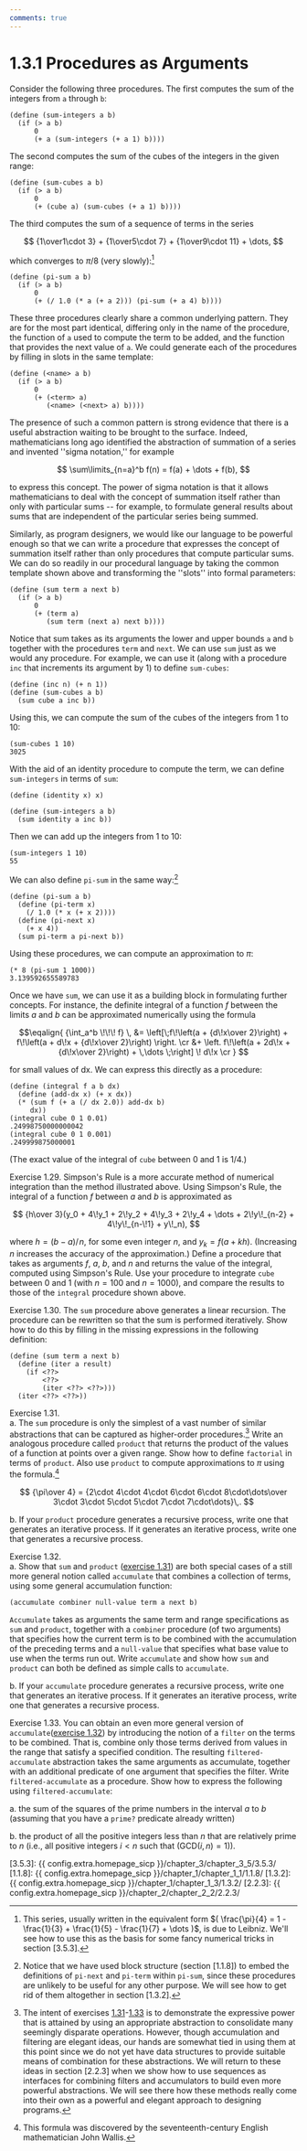 ```yaml
---
comments: true
---
```


# 1.3.1  Procedures as Arguments

Consider the following three procedures. The first computes the sum of the integers from `a` through `b`:

```
(define (sum-integers a b)
  (if (> a b)
      0
      (+ a (sum-integers (+ a 1) b))))
```

The second computes the sum of the cubes of the integers in the given range:

```
(define (sum-cubes a b)
  (if (> a b)
      0
      (+ (cube a) (sum-cubes (+ a 1) b))))
```

The third computes the sum of a sequence of terms in the series

$$ {1\over1\cdot 3} +  {1\over5\cdot 7} + {1\over9\cdot 11} + \dots, $$

which converges to ${\pi \big/ 8}$ (very slowly):[^1]

```
(define (pi-sum a b)
  (if (> a b)
      0
      (+ (/ 1.0 (* a (+ a 2))) (pi-sum (+ a 4) b))))
```

These three procedures clearly share a common underlying pattern. They are for the most part identical, differing only in the name of the procedure, the function of `a` used to compute the term to be added, and the function that provides the next value of `a`. We could generate each of the procedures by filling in slots in the same template:

```
(define (<name> a b)
  (if (> a b)
      0
      (+ (<term> a)
         (<name> (<next> a) b))))
```

The presence of such a common pattern is strong evidence that there is a useful abstraction waiting to be brought to the surface. Indeed, mathematicians long ago identified the abstraction of summation of a series and invented ''sigma notation,'' for example

$$ \sum\limits_{n=a}^b f(n) = f(a) + \dots + f(b), $$

to express this concept. The power of sigma notation is that it allows mathematicians to deal with the concept of summation itself rather than only with particular sums -- for example, to formulate general results about sums that are independent of the particular series being summed.

Similarly, as program designers, we would like our language to be powerful enough so that we can write a procedure that expresses the concept of summation itself rather than only procedures that compute particular sums. We can do so readily in our procedural language by taking the common template shown above and transforming the ''slots'' into formal parameters:

```
(define (sum term a next b)
  (if (> a b)
      0
      (+ (term a)
         (sum term (next a) next b))))
```

Notice that sum takes as its arguments the lower and upper bounds `a` and `b` together with the procedures `term` and `next`. We can use `sum` just as we would any procedure. For example, we can use it (along with a procedure `inc` that increments its argument by 1) to define `sum-cubes`:

```
(define (inc n) (+ n 1))
(define (sum-cubes a b)
  (sum cube a inc b))
```

Using this, we can compute the sum of the cubes of the integers from 1 to 10:

```
(sum-cubes 1 10)
3025
```

With the aid of an identity procedure to compute the term, we can define `sum-integers` in terms of `sum`:

```
(define (identity x) x)

(define (sum-integers a b)
  (sum identity a inc b))
```

Then we can add up the integers from 1 to 10:

```
(sum-integers 1 10)
55
```

We can also define `pi-sum` in the same way:[^2]

```
(define (pi-sum a b)
  (define (pi-term x)
    (/ 1.0 (* x (+ x 2))))
  (define (pi-next x)
    (+ x 4))
  (sum pi-term a pi-next b))
```

Using these procedures, we can compute an approximation to ${\pi}$:

```
(* 8 (pi-sum 1 1000))
3.139592655589783
```

Once we have `sum`, we can use it as a building block in formulating further concepts. For instance, the definite integral of a function ${f}$ between the limits ${a}$ and ${b}$ can be approximated numerically using the formula

$$\eqalign{ 
  {\int_a^b \!\!\! f} \, &= \left[\;f\!\left(a + {d\!x\over 2}\right) 
                  + f\!\left(a + d\!x + {d\!x\over 2}\right) \right. \cr
                 &+ \left. f\!\left(a + 2d\!x + {d\!x\over 2}\right) 
                  + \,\dots \;\right] \! d\!x \cr } $$

for small values of dx. We can express this directly as a procedure:

```
(define (integral f a b dx)
  (define (add-dx x) (+ x dx))
  (* (sum f (+ a (/ dx 2.0)) add-dx b)
     dx))
(integral cube 0 1 0.01)
.24998750000000042
(integral cube 0 1 0.001)
.249999875000001
```

(The exact value of the integral of `cube` between 0 and 1 is 1/4.)

Exercise 1.29.  Simpson's Rule is a more accurate method of numerical integration than the method illustrated above. Using Simpson's Rule, the integral of a function ${f}$ between ${a}$ and ${b}$ is approximated as

$$ {h\over 3}(y_0 + 4\!y_1 + 2\!y_2 + 4\!y_3 + 2\!y_4 + \dots + 2\!y\!_{n-2} + 4\!y\!_{n-\!1} + y\!_n), $$

where ${h = (b - a) \big/\!n}$, for some even integer ${n}$, and ${y_k = f(a + kh)}$. (Increasing ${n}$ increases the accuracy of the approximation.) Define a procedure that takes as arguments ${f}$, ${a}$, ${b}$, and ${n}$ and returns the value of the integral, computed using Simpson's Rule. Use your procedure to integrate `cube` between 0 and 1 (with ${n = 100}$ and ${n = 1000}$), and compare the results to those of the `integral` procedure shown above.

Exercise 1.30.  The `sum` procedure above generates a linear recursion. The procedure can be rewritten so that the sum is performed iteratively. Show how to do this by filling in the missing expressions in the following definition:

```
(define (sum term a next b)
  (define (iter a result)
    (if <??>
        <??>
        (iter <??> <??>)))
  (iter <??> <??>))
```
<div id="Exercise1.31" markdown>

Exercise 1.31.  
a.  The `sum` procedure is only the simplest of a vast number of similar abstractions that can be captured as higher-order procedures.[^3] Write an analogous procedure called `product` that returns the product of the values of a function at points over a given range. Show how to define `factorial` in terms of `product`. Also use `product` to compute approximations to ${\pi}$ using the formula.[^4]

$$ {\pi\over 4} = {2\cdot 4\cdot 4\cdot 6\cdot 6\cdot 8\cdot\dots\over 
		   3\cdot 3\cdot 5\cdot 5\cdot 7\cdot 7\cdot\dots}\,. $$

b.  If your `product` procedure generates a recursive process, write one that generates an iterative process. If it generates an iterative process, write one that generates a recursive process.
</div>

<div id="Exercise1.32" markdown>

Exercise 1.32.  
a. Show that `sum` and `product` ([exercise 1.31](#Exercise1.31)) are both special cases of a still more general notion called `accumulate` that combines a collection of terms, using some general accumulation function:

```
(accumulate combiner null-value term a next b)
```

`Accumulate` takes as arguments the same term and range specifications as `sum` and `product`, together with a `combiner` procedure (of two arguments) that specifies how the current term is to be combined with the accumulation of the preceding terms and a `null-value` that specifies what base value to use when the terms run out. Write `accumulate` and show how `sum` and `product` can both be defined as simple calls to `accumulate`.

b. If your `accumulate` procedure generates a recursive process, write one that generates an iterative process. If it generates an iterative process, write one that generates a recursive process.
</div>

<div id="Exercise1.33" markdown>

Exercise 1.33.  You can obtain an even more general version of `accumulate`([exercise 1.32](#Exercise1.32)) by introducing the notion of a `filter` on the terms to be combined. That is, combine only those terms derived from values in the range that satisfy a specified condition. The resulting `filtered-accumulate` abstraction takes the same arguments as accumulate, together with an additional predicate of one argument that specifies the filter. Write `filtered-accumulate` as a procedure. Show how to express the following using `filtered-accumulate`:

a. the sum of the squares of the prime numbers in the interval ${a}$ to ${b}$ (assuming that you have a `prime?` predicate already written)

b. the product of all the positive integers less than ${n}$ that are relatively prime to ${n}$ (i.e., all positive integers ${i < n}$ such that $( \mathrm{GCD}(i, n) = 1 )$).
</div>

[^1]: This series, usually written in the equivalent form $( \frac{\pi}{4} = 1 - \frac{1}{3} + \frac{1}{5} - \frac{1}{7} + \dots )$, is due to Leibniz. We'll see how to use this as the basis for some fancy numerical tricks in section [3.5.3].

[^2]: Notice that we have used block structure (section [1.1.8]) to embed the definitions of `pi-next` and `pi-term` within `pi-sum`, since these procedures are unlikely to be useful for any other purpose. We will see how to get rid of them altogether in section [1.3.2].

[^3]: The intent of exercises [1.31](#Exercise1.31)-[1.33](#Exercise1.33) is to demonstrate the expressive power that is attained by using an appropriate abstraction to consolidate many seemingly disparate operations. However, though accumulation and filtering are elegant ideas, our hands are somewhat tied in using them at this point since we do not yet have data structures to provide suitable means of combination for these abstractions. We will return to these ideas in section [2.2.3] when we show how to use sequences as interfaces for combining filters and accumulators to build even more powerful abstractions. We will see there how these methods really come into their own as a powerful and elegant approach to designing programs.

[^4]: This formula was discovered by the seventeenth-century English mathematician John Wallis.

[3.5.3]: {{ config.extra.homepage_sicp }}/chapter_3/chapter_3_5/3.5.3/
[1.1.8]: {{ config.extra.homepage_sicp }}/chapter_1/chapter_1_1/1.1.8/
[1.3.2]: {{ config.extra.homepage_sicp }}/chapter_1/chapter_1_3/1.3.2/
[2.2.3]: {{ config.extra.homepage_sicp }}/chapter_2/chapter_2_2/2.2.3/